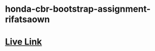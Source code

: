 # honda-cbr-bootstrap-assignment-rifatsaown
# <a href="https://assigenment-3.netlify.app/">Live Link </a>